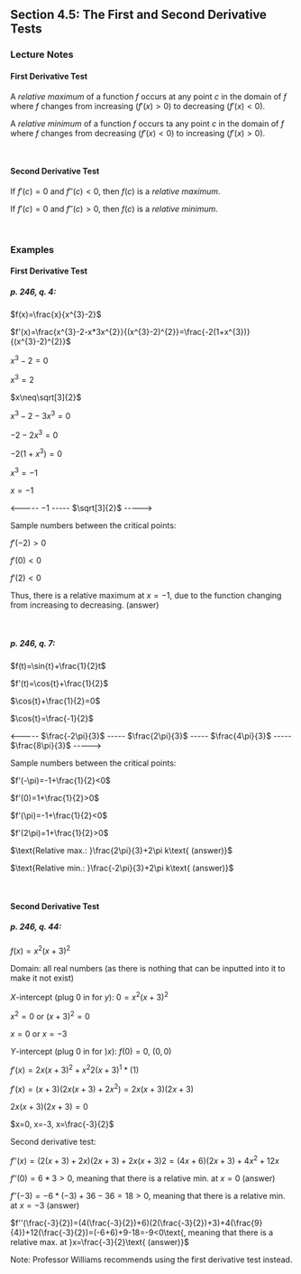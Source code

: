 ## Section 4.5: The First and Second Derivative Tests

### Lecture Notes

#### First Derivative Test

A *relative maximum* of a function $f$ occurs at any point $c$ in the domain of $f$ where $f$ changes from increasing ($f'(x)>0$) to decreasing ($f'(x)<0$).

A *relative minimum* of a function $f$ occurs ta any point $c$ in the domain of $f$ where $f$ changes from decreasing ($f'(x)<0$) to increasing ($f'(x)>0$).

$$
\
$$

#### Second Derivative Test

If $f'(c)=0$ and $f''(c)<0$, then $f(c)$ is a *relative maximum*.

If $f'(c)=0$ and $f''(c)>0$, then $f(c)$ is a *relative minimum*.

$$
\
$$

### Examples

#### First Derivative Test

##### p. 246, q. 4:

$f(x)=\frac{x}{x^{3}-2}$

$f'(x)=\frac{x^{3}-2-x*3x^{2}}{(x^{3}-2)^{2}}=\frac{-2(1+x^{3})}{(x^{3}-2)^{2}}$

$x^{3}-2=0$

$x^{3}=2$

$x\neq\sqrt[3]{2}$

$x^{3}-2-3x^{3}=0$

$-2-2x^{3}=0$

$-2(1+x^{3})=0$

$x^{3}=-1$

$x=-1$

<----- $-1$ ----- $\sqrt[3]{2}$ ----->

$\text{Sample numbers between the critical points:}$

$f'(-2)>0$

$f'(0)<0$

$f'(2)<0$

$\text{Thus, there is a relative maximum at }x=-1\text{, due to the function changing from increasing to decreasing. (answer)}$

$$
\
$$

##### p. 246, q. 7:

$f(t)=\sin{t}+\frac{1}{2}t$

$f'(t)=\cos{t}+\frac{1}{2}$

$\cos{t}+\frac{1}{2}=0$

$\cos{t}=\frac{-1}{2}$

<----- $\frac{-2\pi}{3}$ ----- $\frac{2\pi}{3}$ ----- $\frac{4\pi}{3}$ ----- $\frac{8\pi}{3}$ ----->

$\text{Sample numbers between the critical points:}$

$f'(-\pi)=-1+\frac{1}{2}<0$

$f'(0)=1+\frac{1}{2}>0$

$f'(\pi)=-1+\frac{1}{2}<0$

$f'(2\pi)=1+\frac{1}{2}>0$

$\text{Relative max.: }\frac{2\pi}{3}+2\pi k\text{ (answer)}$

$\text{Relative min.: }\frac{-2\pi}{3}+2\pi k\text{ (answer)}$

$$
\
$$

#### Second Derivative Test

##### p. 246, q. 44:

$f(x)=x^{2}(x+3)^{2}$

$\text{Domain: all real numbers (as there is nothing that can be inputted into it to make it not exist)}$

$X\text{-intercept (plug 0 in for }y\text{): }0=x^{2}(x+3)^{2}$

$x^{2}=0\text{ or }(x+3)^{2}=0$

$x=0\text{ or }x=-3$

$Y\text{-intercept (plug 0 in for )}x\text{): }f(0)=0\text{, }(0,0)$

$f'(x)=2x(x+3)^{2}+x^{2}2(x+3)^{1}*(1)$

$f'(x)=(x+3)(2x(x+3)+2x^{2})=2x(x+3)(2x+3)$

$2x(x+3)(2x+3)=0$

$x=0, x=-3, x=\frac{-3}{2}$

$\text{Second derivative test:}$

$f''(x)=(2(x+3)+2x)(2x+3)+2x(x+3)2=(4x+6)(2x+3)+4x^{2}+12x$

$f''(0)=6*3>0\text{, meaning that there is a relative min. at }x=0\text{ (answer)}$

$f''(-3)=-6*(-3)+36-36=18>0\text{, meaning that there is a relative min. at }x=-3\text{ (answer)}$

$f''(\frac{-3}{2})=(4(\frac{-3}{2})+6)(2(\frac{-3}{2})+3)+4(\frac{9}{4})+12(\frac{-3}{2})=(-6+6)+9-18=-9<0\text{, meaning that there is a relative max. at }x=\frac{-3}{2}\text{ (answer)}$

$\text{Note: Professor Williams recommends using the first derivative test instead.}$
